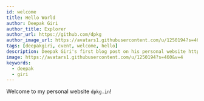 ```yaml
---
id: welcome
title: Hello World
author: Deepak Giri
author_title: Explorer
author_url: https://github.com/dpkg
author_image_url: https://avatars1.githubusercontent.com/u/1250194?s=460&v=4
tags: [deepakgiri, cvent, welcome, hello]
description: Deepak Giri's first blog post on his personal website https://dpkg.in
image: https://avatars1.githubusercontent.com/u/1250194?s=460&v=4
keywords:
  - deepak
  - giri
---
```


Welcome to my personal website <code>dpkg.in</code>!
